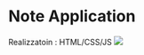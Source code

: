 <h1>Note Application</h1>
<span>Realizzatoin : HTML/CSS/JS</span>
<img src="https://github.com/user-attachments/assets/e521164d-ec19-469a-8e64-4a81bf4e3b5c">
